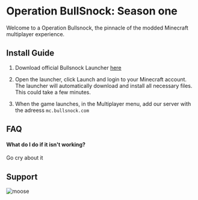 # Operation BullSnock: Season one 

Welcome to a Operation Bullsnock, the pinnacle of the modded Minecraft multiplayer experience. 

## Install Guide

1. Download official Bullsnock Launcher [here](https://github.com/wyattjcotta/bullsnock/raw/gh-pages/Bullsnock%20Launcher.jar)

2. Open the launcher, click Launch and login to your Minecraft account. The launcher will automatically download and install all necessary files. This could take a few minutes.

3. When the game launches, in the Multiplayer menu, add our server with the adreess `mc.bullsnock.com`



## FAQ

#### What do I do if it isn't working?

Go cry about it
 
## Support

![moose](https://i.pinimg.com/originals/90/04/46/90044669bf05839da07b5fb4efd5bf89.png)
